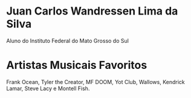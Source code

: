 # Juan Carlos Wandressen Lima da Silva #

Aluno do Instituto Federal do Mato Grosso do Sul

# Artistas Musicais Favoritos #

Frank Ocean, Tyler the Creator, MF DOOM, Yot Club, Wallows, Kendrick Lamar,  Steve Lacy e Montell Fish.